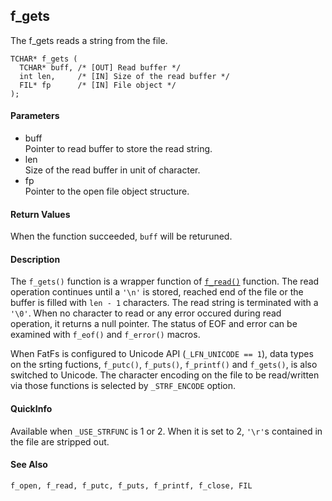 ## f\_gets

The f\_gets reads a string from the file.

    TCHAR* f_gets (
      TCHAR* buff, /* [OUT] Read buffer */
      int len,     /* [IN] Size of the read buffer */
      FIL* fp      /* [IN] File object */
    );

#### Parameters

  - buff  
    Pointer to read buffer to store the read string.
  - len  
    Size of the read buffer in unit of character.
  - fp  
    Pointer to the open file object structure.

#### Return Values

When the function succeeded, `buff` will be returuned.

#### Description

The `f_gets()` function is a wrapper function of [`f_read()`](read.md)
function. The read operation continues until a `'\n'` is stored, reached
end of the file or the buffer is filled with `len - 1` characters. The
read string is terminated with a `'\0'`. When no character to read or
any error occured during read operation, it returns a null pointer. The
status of EOF and error can be examined with `f_eof()` and `f_error()`
macros.

When FatFs is configured to Unicode API (`_LFN_UNICODE == 1`), data
types on the srting fuctions, `f_putc()`, `f_puts()`, `f_printf()` and
`f_gets()`, is also switched to Unicode. The character encoding on the
file to be read/written via those functions is selected by
`_STRF_ENCODE` option.

#### QuickInfo

Available when `_USE_STRFUNC` is 1 or 2. When it is set to 2, `'\r'`s
contained in the file are stripped out.

#### See Also

`f_open, f_read, f_putc, f_puts, f_printf, f_close, FIL`
